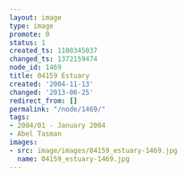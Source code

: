 ```yaml
---
layout: image
type: image
promote: 0
status: 1
created_ts: 1100345037
changed_ts: 1372159474
node_id: 1469
title: 04159 Estuary
created: '2004-11-13'
changed: '2013-06-25'
redirect_from: []
permalink: "/node/1469/"
tags:
- 2004/01 - January 2004
- Abel Tasman
images:
- src: image/images/04159_estuary-1469.jpg
  name: 04159_estuary-1469.jpg
---
```


